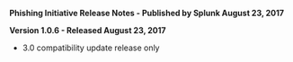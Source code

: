 **Phishing Initiative Release Notes - Published by Splunk August 23, 2017**


**Version 1.0.6 - Released August 23, 2017**

* 3.0 compatibility update release only
